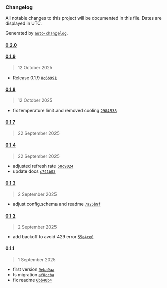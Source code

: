 ### Changelog

All notable changes to this project will be documented in this file. Dates are displayed in UTC.

Generated by [`auto-changelog`](https://github.com/CookPete/auto-changelog).

#### [0.2.0](https://github.com/matteocrippa/homebridge-ariston-heater/compare/0.1.9...0.2.0)

#### [0.1.9](https://github.com/matteocrippa/homebridge-ariston-heater/compare/0.1.8...0.1.9)

> 12 October 2025

- Release 0.1.9 [`8c6b991`](https://github.com/matteocrippa/homebridge-ariston-heater/commit/8c6b991eb2a11caa4df258f0bb306a18ef0f13a7)

#### [0.1.8](https://github.com/matteocrippa/homebridge-ariston-heater/compare/0.1.7...0.1.8)

> 12 October 2025

- fix temperature limit and removed cooling [`2984538`](https://github.com/matteocrippa/homebridge-ariston-heater/commit/2984538f8bdda3450d9e6d53e1b2bc1183b18847)

#### [0.1.7](https://github.com/matteocrippa/homebridge-ariston-heater/compare/0.1.4...0.1.7)

> 22 September 2025

#### [0.1.4](https://github.com/matteocrippa/homebridge-ariston-heater/compare/0.1.3...0.1.4)

> 22 September 2025

- adjusted refresh rate [`50c9024`](https://github.com/matteocrippa/homebridge-ariston-heater/commit/50c902486e13ddb6dd8a4e7101158dcd343052bf)
- update docs [`c741b03`](https://github.com/matteocrippa/homebridge-ariston-heater/commit/c741b03460b66199953486df6e51bb88eb75728b)

#### [0.1.3](https://github.com/matteocrippa/homebridge-ariston-heater/compare/0.1.2...0.1.3)

> 2 September 2025

- adjust config.schema and readme [`7a25b9f`](https://github.com/matteocrippa/homebridge-ariston-heater/commit/7a25b9f091d7515573e2e2e62d02a428fd462e18)

#### [0.1.2](https://github.com/matteocrippa/homebridge-ariston-heater/compare/0.1.1...0.1.2)

> 2 September 2025

- add backoff to avoid 429 error [`55e4ce0`](https://github.com/matteocrippa/homebridge-ariston-heater/commit/55e4ce0043cce24ccdada132e7cd4fe3d092f6ae)

#### 0.1.1

> 1 September 2025

- first version [`9eba9aa`](https://github.com/matteocrippa/homebridge-ariston-heater/commit/9eba9aad29fb80c68cad735c066ed26e778290bc)
- ts migration [`af0ccba`](https://github.com/matteocrippa/homebridge-ariston-heater/commit/af0ccbabb084222985fe5bc8975765f479ffda2e)
- fix readme [`6bb40b4`](https://github.com/matteocrippa/homebridge-ariston-heater/commit/6bb40b463fc0e0063c5ac390f0190662e6fbb4c3)
